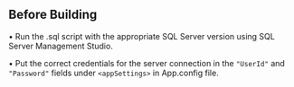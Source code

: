## Before Building

• Run the .sql script with the appropriate SQL Server version using SQL Server Management Studio.

• Put the correct credentials for the server connection in the `"UserId"` and `"Password"` fields under `<appSettings>` in App.config file.
